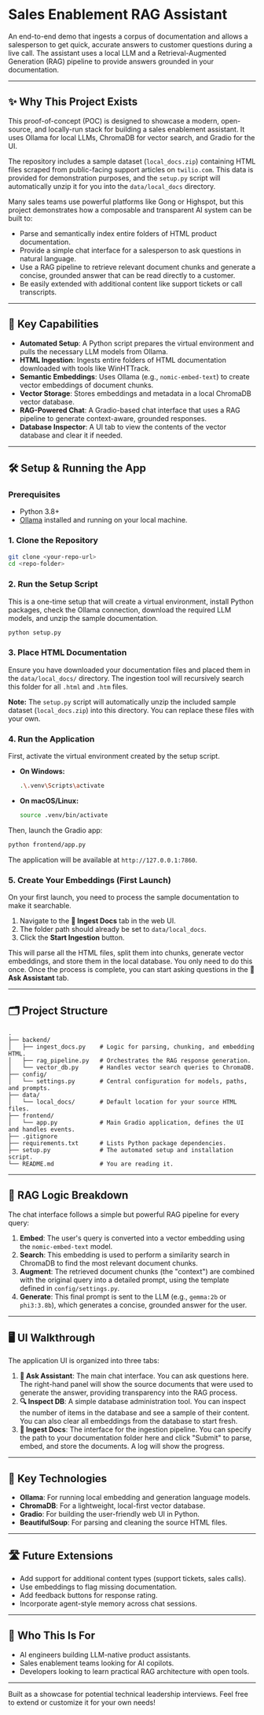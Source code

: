 # Sales Enablement RAG Assistant

An end-to-end demo that ingests a corpus of documentation and allows a salesperson to get quick, accurate answers to customer questions during a live call. The assistant uses a local LLM and a Retrieval-Augmented Generation (RAG) pipeline to provide answers grounded in your documentation.

---

## ✨ Why This Project Exists

This proof-of-concept (POC) is designed to showcase a modern, open-source, and locally-run stack for building a sales enablement assistant. It uses Ollama for local LLMs, ChromaDB for vector search, and Gradio for the UI.

The repository includes a sample dataset (`local_docs.zip`) containing HTML files scraped from public-facing support articles on `twilio.com`. This data is provided for demonstration purposes, and the `setup.py` script will automatically unzip it for you into the `data/local_docs` directory.

Many sales teams use powerful platforms like Gong or Highspot, but this project demonstrates how a composable and transparent AI system can be built to:

-   Parse and semantically index entire folders of HTML product documentation.
-   Provide a simple chat interface for a salesperson to ask questions in natural language.
-   Use a RAG pipeline to retrieve relevant document chunks and generate a concise, grounded answer that can be read directly to a customer.
-   Be easily extended with additional content like support tickets or call transcripts.

---

## 🔧 Key Capabilities

-   **Automated Setup**: A Python script prepares the virtual environment and pulls the necessary LLM models from Ollama.
-   **HTML Ingestion**: Ingests entire folders of HTML documentation downloaded with tools like WinHTTrack.
-   **Semantic Embeddings**: Uses Ollama (e.g., `nomic-embed-text`) to create vector embeddings of document chunks.
-   **Vector Storage**: Stores embeddings and metadata in a local ChromaDB vector database.
-   **RAG-Powered Chat**: A Gradio-based chat interface that uses a RAG pipeline to generate context-aware, grounded responses.
-   **Database Inspector**: A UI tab to view the contents of the vector database and clear it if needed.

---

## 🛠️ Setup & Running the App

### Prerequisites

-   Python 3.8+
-   [Ollama](https://ollama.com/download) installed and running on your local machine.

### 1. Clone the Repository

```bash
git clone <your-repo-url>
cd <repo-folder>
```

### 2. Run the Setup Script

This is a one-time setup that will create a virtual environment, install Python packages, check the Ollama connection, download the required LLM models, and unzip the sample documentation.

```bash
python setup.py
```

### 3. Place HTML Documentation

Ensure you have downloaded your documentation files and placed them in the `data/local_docs/` directory. The ingestion tool will recursively search this folder for all `.html` and `.htm` files.

**Note:** The `setup.py` script will automatically unzip the included sample dataset (`local_docs.zip`) into this directory. You can replace these files with your own.

### 4. Run the Application

First, activate the virtual environment created by the setup script.

-   **On Windows:**
    ```bash
    .\.venv\Scripts\activate
    ```
-   **On macOS/Linux:**
    ```bash
    source .venv/bin/activate
    ```

Then, launch the Gradio app:

```bash
python frontend/app.py
```

The application will be available at `http://127.0.0.1:7860`.

### 5. Create Your Embeddings (First Launch)

On your first launch, you need to process the sample documentation to make it searchable.

1.  Navigate to the **📁 Ingest Docs** tab in the web UI.
2.  The folder path should already be set to `data/local_docs`.
3.  Click the **Start Ingestion** button.

This will parse all the HTML files, split them into chunks, generate vector embeddings, and store them in the local database. You only need to do this once. Once the process is complete, you can start asking questions in the **💬 Ask Assistant** tab.

---

## 🗂️ Project Structure

```
.
├── backend/
│   ├── ingest_docs.py    # Logic for parsing, chunking, and embedding HTML.
│   ├── rag_pipeline.py   # Orchestrates the RAG response generation.
│   └── vector_db.py      # Handles vector search queries to ChromaDB.
├── config/
│   └── settings.py       # Central configuration for models, paths, and prompts.
├── data/
│   └── local_docs/       # Default location for your source HTML files.
├── frontend/
│   └── app.py            # Main Gradio application, defines the UI and handles events.
├── .gitignore
├── requirements.txt      # Lists Python package dependencies.
├── setup.py              # The automated setup and installation script.
└── README.md             # You are reading it.
```

---

## 🧠 RAG Logic Breakdown

The chat interface follows a simple but powerful RAG pipeline for every query:

1.  **Embed**: The user's query is converted into a vector embedding using the `nomic-embed-text` model.
2.  **Search**: This embedding is used to perform a similarity search in ChromaDB to find the most relevant document chunks.
3.  **Augment**: The retrieved document chunks (the "context") are combined with the original query into a detailed prompt, using the template defined in `config/settings.py`.
4.  **Generate**: This final prompt is sent to the LLM (e.g., `gemma:2b` or `phi3:3.8b`), which generates a concise, grounded answer for the user.

---

## 🖥️ UI Walkthrough

The application UI is organized into three tabs:

1.  **💬 Ask Assistant**: The main chat interface. You can ask questions here. The right-hand panel will show the source documents that were used to generate the answer, providing transparency into the RAG process.
2.  **🔍 Inspect DB**: A simple database administration tool. You can inspect the number of items in the database and see a sample of their content. You can also clear all embeddings from the database to start fresh.
3.  **📁 Ingest Docs**: The interface for the ingestion pipeline. You can specify the path to your documentation folder here and click "Submit" to parse, embed, and store the documents. A log will show the progress.

---

## 🧩 Key Technologies

-   **Ollama**: For running local embedding and generation language models.
-   **ChromaDB**: For a lightweight, local-first vector database.
-   **Gradio**: For building the user-friendly web UI in Python.
-   **BeautifulSoup**: For parsing and cleaning the source HTML files.

---

## 🛣️ Future Extensions
- Add support for additional content types (support tickets, sales calls).
- Use embeddings to flag missing documentation.
- Add feedback buttons for response rating.
- Incorporate agent-style memory across chat sessions.

---

## 👋 Who This Is For
- AI engineers building LLM-native product assistants.
- Sales enablement teams looking for AI copilots.
- Developers looking to learn practical RAG architecture with open tools.

---

Built as a showcase for potential technical leadership interviews.
Feel free to extend or customize it for your own needs!
